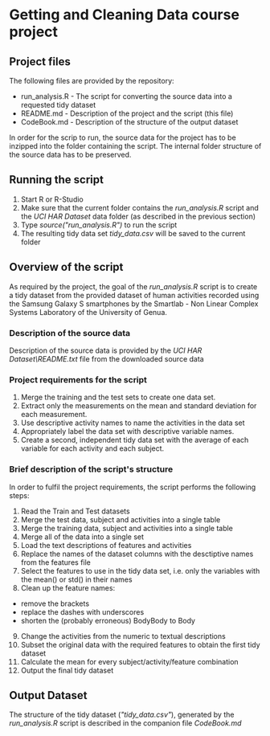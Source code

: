 # Getting and Cleaning Data course project

## Project files
The following files are provided by the repository:
* run_analysis.R - The script for converting the source data into a requested tidy dataset
* README.md - Description of the project and the script (this file)
* CodeBook.md - Description of the structure of the output dataset

In order for the scrip to run, the source data for the project has to be inzipped into the folder containing the script. The internal folder structure of the source data has to be preserved.

## Running the script
1. Start R or R-Studio
2. Make sure that the current folder contains the *run_analysis.R* script and the *UCI HAR Dataset* data folder (as described in the previous section)
3. Type *source("run_analysis.R")* to run the script
4. The resulting tidy data set *tidy_data.csv* will be saved to the current folder

## Overview of the script
As required by the project, the goal of the *run_analysis.R* script is to create a tidy dataset from the provided dataset of human activities recorded using the Samsung Galaxy S smartphones by the Smartlab - Non Linear Complex Systems Laboratory of the University of Genua.

### Description of the source data
Description of the source data is provided by the *UCI HAR Dataset\README.txt* file from the downloaded source data

### Project requirements for the script
1. Merge the training and the test sets to create one data set.
2. Extract only the measurements on the mean and standard deviation for each measurement. 
3. Use descriptive activity names to name the activities in the data set
4. Appropriately label the data set with descriptive variable names. 
5. Create a second, independent tidy data set with the average of each variable for each activity and each subject. 

### Brief description of the script's structure
In order to fulfil the project requirements, the script performs the following steps:

1. Read the Train and Test datasets
2. Merge the test data, subject and activities into a single table
3. Merge the training data, subject and activities into a single table
4. Merge all of the data into a single set
5. Load the text descriptions of features and activities
6. Replace the names of the dataset columns with the desctiptive names from the features file
7. Select the features to use in the tidy data set, i.e. only the variables with the mean() or std() in their names
8. Clean up the feature names:
  * remove the brackets
  * replace the dashes with underscores 
  * shorten the (probably erroneous) BodyBody to Body
9. Change the activities from the numeric to textual descriptions
10. Subset the original data with the required features to obtain the first tidy dataset 
11. Calculate the mean for every subject/activity/feature combination
12. Output the final tidy dataset

## Output Dataset
The structure of the tidy dataset (*"tidy_data.csv"*), generated by the *run_analysis.R* script is described in the companion file *CodeBook.md*

